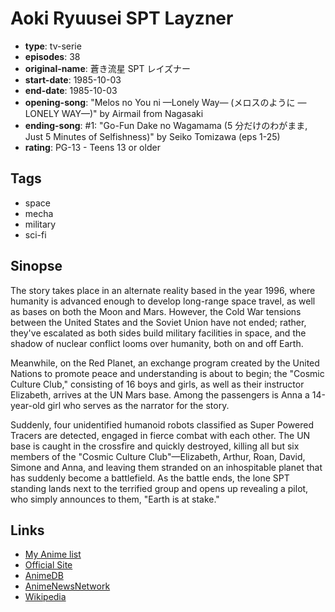 # Aoki Ryuusei SPT Layzner

-   **type**: tv-serie
-   **episodes**: 38
-   **original-name**: 蒼き流星 SPT レイズナー
-   **start-date**: 1985-10-03
-   **end-date**: 1985-10-03
-   **opening-song**: "Melos no You ni —Lonely Way— (メロスのように —LONELY WAY—)" by Airmail from Nagasaki
-   **ending-song**: #1: "Go-Fun Dake no Wagamama (5 分だけのわがまま, Just 5 Minutes of Selfishness)" by Seiko Tomizawa (eps 1-25)
-   **rating**: PG-13 - Teens 13 or older

## Tags

-   space
-   mecha
-   military
-   sci-fi

## Sinopse

The story takes place in an alternate reality based in the year 1996, where humanity is advanced enough to develop long-range space travel, as well as bases on both the Moon and Mars. However, the Cold War tensions between the United States and the Soviet Union have not ended; rather, they've escalated as both sides build military facilities in space, and the shadow of nuclear conflict looms over humanity, both on and off Earth.

Meanwhile, on the Red Planet, an exchange program created by the United Nations to promote peace and understanding is about to begin; the "Cosmic Culture Club," consisting of 16 boys and girls, as well as their instructor Elizabeth, arrives at the UN Mars base. Among the passengers is Anna a 14-year-old girl who serves as the narrator for the story.

Suddenly, four unidentified humanoid robots classified as Super Powered Tracers are detected, engaged in fierce combat with each other. The UN base is caught in the crossfire and quickly destroyed, killing all but six members of the "Cosmic Culture Club"—Elizabeth, Arthur, Roan, David, Simone and Anna, and leaving them stranded on an inhospitable planet that has suddenly become a battlefield. As the battle ends, the lone SPT standing lands next to the terrified group and opens up revealing a pilot, who simply announces to them, "Earth is at stake."

## Links

-   [My Anime list](https://myanimelist.net/anime/3079/Aoki_Ryuusei_SPT_Layzner)
-   [Official Site](http://www.layzner.net/)
-   [AnimeDB](http://anidb.info/perl-bin/animedb.pl?show=anime&aid=2154)
-   [AnimeNewsNetwork](http://www.animenewsnetwork.com/encyclopedia/anime.php?id=1161)
-   [Wikipedia](https://en.wikipedia.org/wiki/Blue_Comet_SPT_Layzner)
